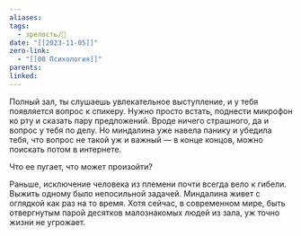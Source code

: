 ```yaml
---
aliases: 
tags:
  - зрелость/🌱
date: "[[2023-11-05]]"
zero-link:
  - "[[00 Психология]]"
parents: 
linked:
---
```

Полный зал, ты слушаешь увлекательное выступление, и у тебя появляется вопрос к спикеру. Нужно просто встать, поднести микрофон ко рту и сказать пару предложений. Вроде ничего страшного, да и вопрос у тебя по делу. Но миндалина уже навела панику и убедила тебя, что вопрос не такой уж и важный — в конце концов, можно поискать потом в интернете.

Что ее пугает, что может произойти?

Раньше, исключение человека из племени почти всегда вело к гибели. Выжить одному было непосильной задачей. Миндалина живет с оглядкой как раз на то время. Хотя сейчас, в современном мире, быть отвергнутым парой десятков малознакомых людей из зала, уж точно жизни не угрожает.